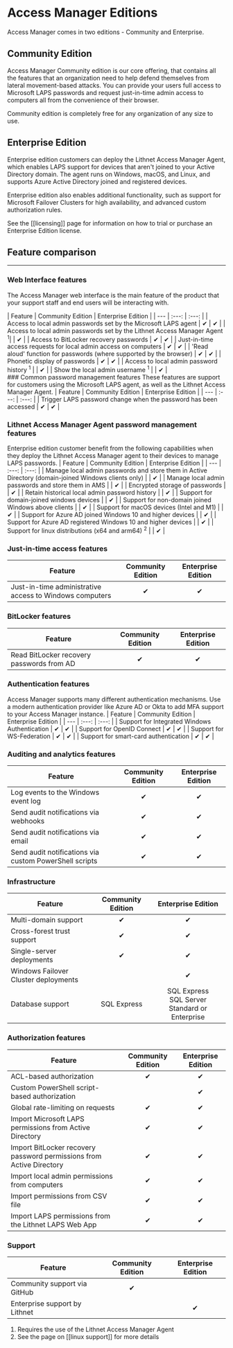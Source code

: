 # Access Manager Editions
Access Manager comes in two editions - Community and Enterprise.

## Community Edition
Access Manager Community edition is our core offering, that contains all the features that an organization need to help defend themselves from lateral movement-based attacks. You can provide your users full access to Microsoft LAPS passwords and request just-in-time admin access to computers all from the convenience of their browser.

Community edition is completely free for any organization of any size to use.

## Enterprise Edition
 Enterprise edition customers can deploy the Lithnet Access Manager Agent, which enables LAPS support for devices that aren't joined to your Active Directory domain. The agent runs on Windows, macOS, and Linux, and supports Azure Active Directory joined and registered devices.

Enterprise edition also enables additional functionality, such as support for Microsoft Failover Clusters for high availability, and advanced custom authorization rules.

See the [[licensing]] page for information on how to trial or purchase an Enterprise Edition license.

## **Feature comparison**
---

### Web Interface features
The Access Manager web interface is the main feature of the product that your support staff and end users will be interacting with.
<div align="left">
| Feature | Community Edition | Enterprise Edition |
| --- | :---: | :---: |
| Access to local admin passwords set by the Microsoft LAPS agent | ✔ | ✔ |
| Access to local admin passwords set by the Lithnet Access Manager Agent <sup>1</sup>|  | ✔ |
| Access to BitLocker recovery passwords | ✔ | ✔ |
| Just-in-time access requests for local admin access on computers | ✔ | ✔ |
| 'Read aloud' function for passwords (where supported by the browser) | ✔ | ✔ |
| Phonetic display of passwords | ✔ | ✔ |
| Access to local admin password history <sup>1</sup> |  | ✔ |
| Show the local admin username <sup>1</sup> |  | ✔ |

</div>
### Common password management features
These features are support for customers using the Microsoft LAPS agent, as well as the Lithnet Access Manager Agent.
| Feature | Community Edition | Enterprise Edition |
| --- | :---: | :---: |
| Trigger LAPS password change when the password has been accessed | ✔ | ✔ |

### Lithnet Access Manager Agent password management features 
Enterprise edition customer benefit from the following capabilities when they deploy the Lithnet Access Manager agent to their devices to manage LAPS passwords.
| Feature | Community Edition | Enterprise Edition |
| --- | :---: | :---: |
| Manage local admin passwords and store them in Active Directory (domain-joined Windows clients only) |  | ✔ |
| Manage local admin passwords and store them in AMS |  | ✔ |
| Encrypted storage of passwords |  | ✔ |
| Retain historical local admin password history |  | ✔ |
| Support for domain-joined windows devices | | ✔ |
| Support for non-domain joined Windows above clients | | ✔ |
| Support for macOS devices (Intel and M1) |  | ✔ |
| Support for Azure AD joined Windows 10 and higher devices |  | ✔ |
| Support for Azure AD registered Windows 10 and higher devices |  | ✔ |
| Support for linux distributions (x64 and arm64) <sup>2</sup> | | ✔ |

### Just-in-time access features
| Feature | Community Edition | Enterprise Edition |
| --- | :---: | :---: |
| Just-in-time administrative access to Windows computers | ✔ | ✔ |

### BitLocker features
| Feature | Community Edition | Enterprise Edition |
| --- | :---: | :---: |
| Read BitLocker recovery passwords from AD | ✔ | ✔ |

### Authentication features
Access Manager supports many different authentication mechanisms. Use a modern authentication provider like Azure AD or Okta to add MFA support to your Access Manager instance.
| Feature | Community Edition | Enterprise Edition |
| --- | :---: | :---: |
| Support for Integrated Windows Authentication | ✔ | ✔ |
| Support for OpenID Connect | ✔ | ✔ |
| Support for WS-Federation | ✔ | ✔ | 
| Support for smart-card authentication | ✔ | ✔ |

### Auditing and analytics features
| Feature | Community Edition | Enterprise Edition |
| --- | :---: | :---: |
| Log events to the Windows event log | ✔ | ✔ |
| Send audit notifications via webhooks | ✔ | ✔ |
| Send audit notifications via email | ✔ | ✔ | 
| Send audit notifications via custom PowerShell scripts | ✔ | ✔ | 

### Infrastructure 
| Feature | Community Edition | Enterprise Edition |
| --- | :---: | :---: |
| Multi-domain support | ✔ | ✔ |
| Cross-forest trust support | ✔ | ✔ |
| Single-server deployments | ✔ | ✔ |
| Windows Failover Cluster deployments |  | ✔ |
| Database support | SQL Express  | SQL Express<br>SQL Server Standard or Enterprise | 

### Authorization features
| Feature | Community Edition | Enterprise Edition |
| --- | :---: | :---: |
| ACL-based authorization | ✔ | ✔ |
| Custom PowerShell script-based authorization | | ✔ |
| Global rate-limiting on requests | ✔ | ✔ |
| Import Microsoft LAPS permissions from Active Directory | ✔ | ✔ |
| Import BitLocker recovery password permissions from Active Directory | ✔ | ✔ |
| Import local admin permissions from computers | ✔ | ✔ | 
| Import permissions from CSV file | ✔ | ✔ |
| Import LAPS permissions from the Lithnet LAPS Web App | ✔ | ✔ |

### Support
| Feature | Community Edition | Enterprise Edition |
| --- | :---: | :---: |
| Community support via GitHub | ✔ |  |
| Enterprise support by Lithnet |  | ✔ |

1. Requires the use of the Lithnet Access Manager Agent
2. See the page on [[linux support]] for more details